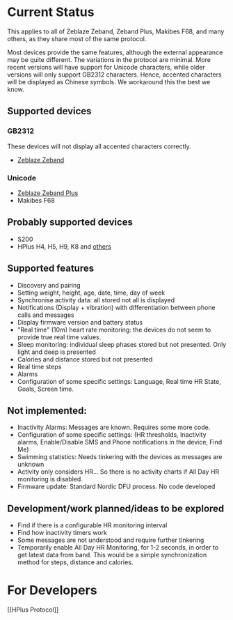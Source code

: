 # Current Status

This applies to all of Zeblaze Zeband, Zeband Plus, Makibes F68, and many others, as they share most of the same protocol.

Most devices provide the same features, although the external appearance may be quite different. The variations in the protocol are minimal. More recent versions will have support for Unicode characters, while older versions will only support GB2312 characters. Hence, accented characters will be displayed as Chinese symbols. We workaround this the best we know.

## Supported devices

### GB2312
These devices will not display all accented characters correctly.

* [Zeblaze Zeband](http://www.zeblaze.com/plus/view.php?aid=90)

### Unicode
* [Zeblaze Zeband Plus](http://www.zeblaze.com/plus/view.php?aid=90)
* Makibes F68

## Probably supported devices
* S200
* HPlus H4, H5, H9, K8 and [others](http://www.hpluswatch.com)

## Supported features
* Discovery and pairing
* Setting weight, height, age, date, time, day of week
* Synchronise activity data: all stored not all is displayed
* Notifications (Display + vibration) with differentiation between phone calls and messages
* Display firmware version and battery status
* "Real time" (10m) heart rate monitoring: the devices do not seem to provide true real time values.
* Sleep monitoring: individual sleep phases stored but not presented. Only light and deep is presented
* Calories and distance stored but not presented
* Real time steps
* Alarms
* Configuration of some specific settings: Language, Real time HR State, Goals, Screen time.

## Not implemented:
* Inactivity Alarms: Messages are known. Requires some more code.
* Configuration of some specific settings: (HR thresholds, Inactivity alarms, Enable/Disable SMS and Phone notifications in the device, Find Me)
* Swimming statistics: Needs tinkering with the devices as messages are unknown
* Activity only considers HR... So there is no activity charts if All Day HR monitoring is disabled.
* Firmware update: Standard Nordic DFU process. No code developed

## Development/work planned/ideas to be explored
* Find if there is a configurable HR monitoring interval
* Find how inactivity timers work
* Some messages are not understood and require further tinkering
* Temporarily enable All Day HR Monitoring, for 1-2 seconds, in order to get latest data from band. This would be a simple synchronization method for steps, distance and calories.


# For Developers

[[HPlus Protocol]]